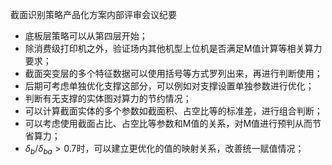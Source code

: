 截面识别策略产品化方案内部评审会议纪要

- 底板层策略可以从第四层开始；
- 除消费级打印机之外，验证场内其他机型上位机是否满足M值计算等相关算力要求；
- 截面突变层的多个特征数据可以使用括号等方式罗列出来，再进行判断使用；
- 后期可考虑单独优化支撑这部分，可以例如对支撑设置单独参数进行优化；
- 判断有无支撑的实体图对算力的节约情况；
- 可以计算截面实体的多个参数如截面积、占空比等的标准差，进行组合判断；
- 可以考虑使用截面占比、占空比等参数和M值的关系，对M值进行预判从而节省算力；
- $\delta_b/\delta_{ba}>0.7$时，可以建立更优化的值的映射关系，改善统一赋值情况；